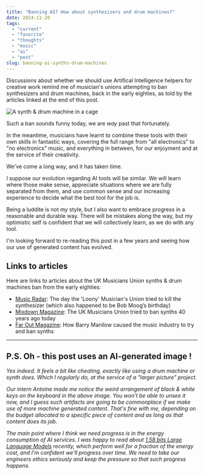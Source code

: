 ```yaml
---
title: "Banning AI? How about synthesizers and drum machines?"
date: 2024-11-20
tags: 
  - "current"
  - "favorite"
  - "thoughts"
  - "music"
  - "ai"
  - "post"
slug: banning-ai-synths-drum-machines
---
```


Discussions about whether we should use Artifical Intelligence helpers for creative work
remind me of musician's unions attempting to ban synthesizers and drum machines, back in the
early eighties, as told by the articles linked at the end of this post.

<!-- excerpt -->

![A synth & drum machine in a cage](/assets/images/firefly-a-synth-and-drum-machine-in-a-cage.jpg)

Such a ban sounds funny today, we are _way_ past that fortunately. 


In the meantime, musicians have learnt to combine these tools with their own skills in fantastic ways,
covering the full range from "all electronics" to "no electronics" music, and everything in between,
for our enjoyment and at the service of their creativity.

We've come a long way, and it has taken time. 

I suppose our evolution regarding AI tools will be similar. We will learn where those make sense,
appreciate situations where we are fully separated from them, and use common sense and our
increasing experience to decide what the best tool for the job is.

Being a luddite is not my style, but I also want to embrace progress in a reasonable and durable
way. There will be mistakes along the way, but my optimistic self is confident that we will
collectively learn, as we do with any tool.

I'm looking forward to re-reading this post in a few years and
seeing how our use of generated content has evolved.

## Links to articles

Here are links to articles about the UK Musicians Union synths & drum machines ban
from the early eighties:

- [Music Radar](https://www.musicradar.com/news/the-union-passed-a-motion-to-ban-the-use-of-synths-drum-machines-and-any-electronic-devices-the-day-the-loony-musicians-union-tried-to-kill-the-synthesizer-which-also-happened-to-be-bob-moogs-birthday): The day the 'Loony' Musician's Union tried to kill the synthesizer (which also happened to be Bob Moog’s birthday)
- [Mixdown Magazine](https://mixdownmag.com.au/news/the-uk-musicians-union-tried-to-ban-synths-40-years-ago-today/): The UK Musicians Union tried to ban synths 40 years ago today
- [Far Out Magazine](https://faroutmagazine.co.uk/how-barry-manilow-caused-the-music-industry-to-try-and-ban-synths/): How Barry Manilow caused the music industry to try and ban synths

---

## P.S. Oh - this post uses an AI-generated image !

_Yes indeed. It feels a bit like cheating, exactly like using
a drum machine or synth does. Which I regularly do, at the 
service of a "larger picture" project._

_Our intern Antoine made me notice the weird arrangement of black
& white keys on the keyboard in the above image. You won't be
able to unsee it now, and I guess such artifacts are going to
be commonplace if we make use of more machine generated content.
That's fine with me, depending on the budget allocated to 
a specific piece of content and as long as that content
does its job._

_The main point where I think we need progress is in the energy
consumption of AI services. I was happy to read about 
[1.58 bits Large Language Models](https://huggingface.co/papers/2402.17764)
recently, which perform well for a fraction of the energy cost, and
I'm confident we'll progress over time. We need to take our engineers
ethics seriously and keep the pressure so that such progress happens._
